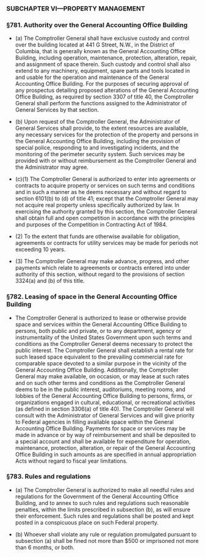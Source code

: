 ### SUBCHAPTER VI—PROPERTY MANAGEMENT

### §781. Authority over the General Accounting Office Building
* (a) The Comptroller General shall have exclusive custody and control over the building located at 441 G Street, N.W., in the District of Columbia, that is generally known as the General Accounting Office Building, including operation, maintenance, protection, alteration, repair, and assignment of space therein. Such custody and control shall also extend to any machinery, equipment, spare parts and tools located in and usable for the operation and maintenance of the General Accounting Office Building. For the purposes of securing approval of any prospectus detailing proposed alterations of the General Accounting Office Building, as required by section 3307 of title 40, the Comptroller General shall perform the functions assigned to the Administrator of General Services by that section.

* (b) Upon request of the Comptroller General, the Administrator of General Services shall provide, to the extent resources are available, any necessary services for the protection of the property and persons in the General Accounting Office Building, including the provision of special police, responding to and investigating incidents, and the monitoring of the perimeter security system. Such services may be provided with or without reimbursement as the Comptroller General and the Administrator may agree.

* (c)(1) The Comptroller General is authorized to enter into agreements or contracts to acquire property or services on such terms and conditions and in such a manner as he deems necessary and without regard to section 6101(b) to (d) of title 41; except that the Comptroller General may not acquire real property unless specifically authorized by law. In exercising the authority granted by this section, the Comptroller General shall obtain full and open competition in accordance with the principles and purposes of the Competition in Contracting Act of 1984.

* (2) To the extent that funds are otherwise available for obligation, agreements or contracts for utility services may be made for periods not exceeding 10 years.

* (3) The Comptroller General may make advance, progress, and other payments which relate to agreements or contracts entered into under authority of this section, without regard to the provisions of section 3324(a) and (b) of this title.

### §782. Leasing of space in the General Accounting Office Building
* The Comptroller General is authorized to lease or otherwise provide space and services within the General Accounting Office Building to persons, both public and private, or to any department, agency or instrumentality of the United States Government upon such terms and conditions as the Comptroller General deems necessary to protect the public interest. The Comptroller General shall establish a rental rate for such leased space equivalent to the prevailing commercial rate for comparable space devoted to a similar purpose in the vicinity of the General Accounting Office Building. Additionally, the Comptroller General may make available, on occasion, or may lease at such rates and on such other terms and conditions as the Comptroller General deems to be in the public interest, auditoriums, meeting rooms, and lobbies of the General Accounting Office Building to persons, firms, or organizations engaged in cultural, educational, or recreational activities (as defined in section 3306(a) of title 40). The Comptroller General will consult with the Administrator of General Services and will give priority to Federal agencies in filling available space within the General Accounting Office Building. Payments for space or services may be made in advance or by way of reimbursement and shall be deposited to a special account and shall be available for expenditure for operation, maintenance, protection, alteration, or repair of the General Accounting Office Building in such amounts as are specified in annual appropriation Acts without regard to fiscal year limitations.

### §783. Rules and regulations
* (a) The Comptroller General is authorized to make all needful rules and regulations for the Government of the General Accounting Office Building, and to annex to such rules and regulations such reasonable penalties, within the limits prescribed in subsection (b), as will ensure their enforcement. Such rules and regulations shall be posted and kept posted in a conspicuous place on such Federal property.

* (b) Whoever shall violate any rule or regulation promulgated pursuant to subsection (a) shall be fined not more than $500 or imprisoned not more than 6 months, or both.
